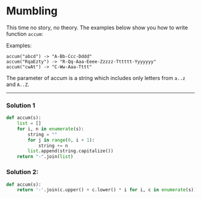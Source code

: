 # Mumbling

This time no story, no theory. The examples below show you how to write function `accum`:

Examples:

```
accum("abcd") -> "A-Bb-Ccc-Dddd"
accum("RqaEzty") -> "R-Qq-Aaa-Eeee-Zzzzz-Tttttt-Yyyyyyy"
accum("cwAt") -> "C-Ww-Aaa-Tttt"
```

The parameter of accum is a string which includes only letters from `a..z` and `A..Z`.

---

### Solution 1

```python
def accum(s):
    list = []
    for i, n in enumerate(s):
        string = ""
        for j in range(0, i + 1):
            string += n
        list.append(string.capitalize())    
    return "-".join(list)
```

### Solution 2:

```python
def accum(s):
    return '-'.join(c.upper() + c.lower() * i for i, c in enumerate(s))
```
